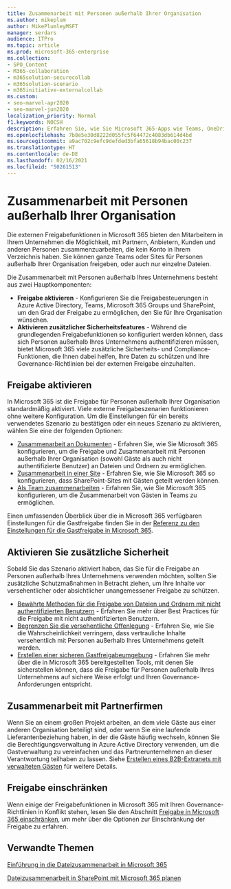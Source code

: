 ```yaml
---
title: Zusammenarbeit mit Personen außerhalb Ihrer Organisation
ms.author: mikeplum
author: MikePlumleyMSFT
manager: serdars
audience: ITPro
ms.topic: article
ms.prod: microsoft-365-enterprise
ms.collection:
- SPO_Content
- M365-collaboration
- m365solution-securecollab
- m365solution-scenario
- m365initiative-externalcollab
ms.custom:
- seo-marvel-apr2020
- seo-marvel-jun2020
localization_priority: Normal
f1.keywords: NOCSH
description: Erfahren Sie, wie Sie Microsoft 365-Apps wie Teams, OneDrive und SharePoint für die Zusammenarbeit mit Personen außerhalb Ihres Unternehmens konfigurieren.
ms.openlocfilehash: 7b8e5e30d8222d055fc5f64472c4083db614d4bd
ms.sourcegitcommit: a9ac702c9efc9defded3bfa65618b94bac00c237
ms.translationtype: HT
ms.contentlocale: de-DE
ms.lasthandoff: 02/16/2021
ms.locfileid: "50261513"
---
```

# <a name="collaborating-with-people-outside-your-organization"></a>Zusammenarbeit mit Personen außerhalb Ihrer Organisation

Die externen Freigabefunktionen in Microsoft 365 bieten den Mitarbeitern in Ihrem Unternehmen die Möglichkeit, mit Partnern, Anbietern, Kunden und anderen Personen zusammenzuarbeiten, die kein Konto in Ihrem Verzeichnis haben. Sie können ganze Teams oder Sites für Personen außerhalb Ihrer Organisation freigeben, oder auch nur einzelne Dateien.

Die Zusammenarbeit mit Personen außerhalb Ihres Unternehmens besteht aus zwei Hauptkomponenten:

- **Freigabe aktivieren** - Konfigurieren Sie die Freigabesteuerungen in Azure Active Directory, Teams, Microsoft 365 Groups und SharePoint, um den Grad der Freigabe zu ermöglichen, den Sie für Ihre Organisation wünschen.
- **Aktivieren zusätzlicher Sicherheitsfeatures** - Während die grundlegenden Freigabefunktionen so konfiguriert werden können, dass sich Personen außerhalb Ihres Unternehmens authentifizieren müssen, bietet Microsoft 365 viele zusätzliche Sicherheits- und Compliance-Funktionen, die Ihnen dabei helfen, Ihre Daten zu schützen und Ihre Governance-Richtlinien bei der externen Freigabe einzuhalten.

## <a name="enable-sharing"></a>Freigabe aktivieren

In Microsoft 365 ist die Freigabe für Personen außerhalb Ihrer Organisation standardmäßig aktiviert. Viele externe Freigabeszenarien funktionieren ohne weitere Konfiguration. Um die Einstellungen für ein bereits verwendetes Szenario zu bestätigen oder ein neues Szenario zu aktivieren, wählen Sie eine der folgenden Optionen:

- [Zusammenarbeit an Dokumenten](collaborate-on-documents.md) - Erfahren Sie, wie Sie Microsoft 365 konfigurieren, um die Freigabe und Zusammenarbeit mit Personen außerhalb Ihrer Organisation (sowohl Gäste als auch nicht authentifizierte Benutzer) an Dateien und Ordnern zu ermöglichen.
- [Zusammenarbeit in einer Site](collaborate-in-site.md) - Erfahren Sie, wie Sie Microsoft 365 so konfigurieren, dass SharePoint-Sites mit Gästen geteilt werden können.
- [Als Team zusammenarbeiten](collaborate-as-team.md) - Erfahren Sie, wie Sie Microsoft 365 konfigurieren, um die Zusammenarbeit von Gästen in Teams zu ermöglichen.

Einen umfassenden Überblick über die in Microsoft 365 verfügbaren Einstellungen für die Gastfreigabe finden Sie in der [Referenz zu den Einstellungen für die Gastfreigabe in Microsoft 365](microsoft-365-guest-settings.md).

## <a name="enable-additional-security"></a>Aktivieren Sie zusätzliche Sicherheit

Sobald Sie das Szenario aktiviert haben, das Sie für die Freigabe an Personen außerhalb Ihres Unternehmens verwenden möchten, sollten Sie zusätzliche Schutzmaßnahmen in Betracht ziehen, um Ihre Inhalte vor versehentlicher oder absichtlicher unangemessener Freigabe zu schützen.

- [Bewährte Methoden für die Freigabe von Dateien und Ordnern mit nicht authentifizierten Benutzern](best-practices-anonymous-sharing.md) - Erfahren Sie mehr über Best Practices für die Freigabe mit nicht authentifizierten Benutzern.
- [Begrenzen Sie die versehentliche Offenlegung](share-limit-accidental-exposure.md) - Erfahren Sie, wie Sie die Wahrscheinlichkeit verringern, dass vertrauliche Inhalte versehentlich mit Personen außerhalb Ihres Unternehmens geteilt werden.
- [Erstellen einer sicheren Gastfreigabeumgebung](create-secure-guest-sharing-environment.md) - Erfahren Sie mehr über die in Microsoft 365 bereitgestellten Tools, mit denen Sie sicherstellen können, dass die Freigabe für Personen außerhalb Ihres Unternehmens auf sichere Weise erfolgt und Ihren Governance-Anforderungen entspricht.

## <a name="collaborate-with-partner-companies"></a>Zusammenarbeit mit Partnerfirmen

Wenn Sie an einem großen Projekt arbeiten, an dem viele Gäste aus einer anderen Organisation beteiligt sind, oder wenn Sie eine laufende Lieferantenbeziehung haben, in der die Gäste häufig wechseln, können Sie die Berechtigungsverwaltung in Azure Active Directory verwenden, um die Gastverwaltung zu vereinfachen und das Partnerunternehmen an dieser Verantwortung teilhaben zu lassen. Siehe [Erstellen eines B2B-Extranets mit verwalteten Gästen](b2b-extranet.md) für weitere Details.

## <a name="limit-sharing"></a>Freigabe einschränken

Wenn einige der Freigabefunktionen in Microsoft 365 mit Ihren Governance-Richtlinien in Konflikt stehen, lesen Sie den Abschnitt [Freigabe in Microsoft 365 einschränken](microsoft-365-limit-sharing.md), um mehr über die Optionen zur Einschränkung der Freigabe zu erfahren.

## <a name="related-topics"></a>Verwandte Themen

[Einführung in die Dateizusammenarbeit in Microsoft 365](https://docs.microsoft.com/sharepoint/intro-to-file-collaboration)

[Dateizusammenarbeit in SharePoint mit Microsoft 365 planen](https://docs.microsoft.com/sharepoint/deploy-file-collaboration)
